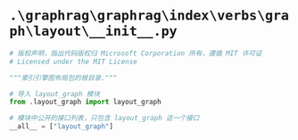 # `.\graphrag\graphrag\index\verbs\graph\layout\__init__.py`

```py
# 版权声明，指出代码版权归 Microsoft Corporation 所有，遵循 MIT 许可证
# Licensed under the MIT License

"""索引引擎图布局包的根目录."""

# 导入 layout_graph 模块
from .layout_graph import layout_graph

# 模块中公开的接口列表，只包含 layout_graph 这一个接口
__all__ = ["layout_graph"]
```